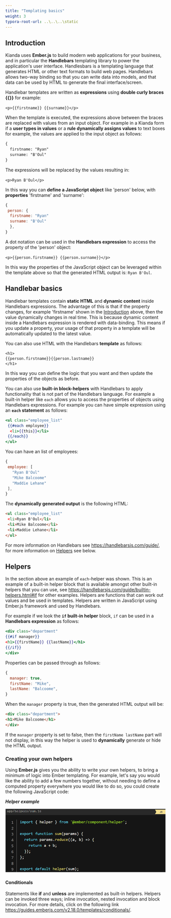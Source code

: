 ```yaml
---
title: "Templating basics"
weight: 3
typora-root-url: ..\..\..\static
---
```


## Introduction 

Kianda uses **Ember.js** to build modern web applications for your business, and in particular the **Handlebars** templating library to power the application's user interface. Handlesbars is a templating language that generates HTML or other text formats to build web pages. Handlebars allows two-way binding so that you can write data into models, and that data can be used by HTML to generate the final interface/screen. 

Handlebar templates are written as **expressions** using **double curly braces {{}}** for example:

`<p>{{firstname}} {{surname}}</p>`

When the template is executed, the expressions above between the braces are replaced with values from an input object. For example in a Kianda form if a **user types in values** or a **rule dynamically assigns values** to text boxes for example, the values are applied to the input object as follows:

```handlebars
{
  firstname: "Ryan"
  surname: "B'Oul"
}
```

The expressions will be replaced by the values resulting in:

`<p>Ryan B'Oul</p>`

In this way you can **define a JavaScript object** like 'person' below, with **properties** 'firstname' and 'surname':

```javascript
{
 person: {
  firstname: "Ryan"
  surname: "B'Oul"
  },
}
```

A dot notation can be used in the **Handlebars expression** to access the property of the 'person' object:

`<p>{{person.firstname}} {{person.surname}}</p>`

In this way the properties of the JavaScript object can be leveraged within the template above so that the generated HTML output is: `Ryan B'Oul`.



## Handlebar basics

Handlebar templates contain **static HTML** and **dynamic content** inside Handlebars expressions. The advantage of this is that if the property changes, for example 'firstname' shown in the [Introduction](#introduction) above, then the value dynamically changes in real time. This is because dynamic content inside a Handlebars expression is rendered with data-binding. This means if you update a property, your usage of that property in a template will be automatically updated to the latest value.

You can also use HTML with the Handlebars **template** as follows:

```
<h1>
{{person.firstname}}{{person.lastname}}
</h1>
```

In this way you can define the logic that you want and then update the properties of the objects as before.

You can also use **built-in block-helpers** with Handlebars to apply functionality that is not part of the Handlebars language. For example a built-in helper like `each` allows you to access the properties of objects using Handlebars expressions. For example you can have  simple expression using an **`each` statement** as follows:

```handlebars
<ul class="employee_list"
 {{#each employee}}
  <li>{{this}}</li>
 {{/each}}
</ul> 
```

You can have an list of employees:

```javascript
{
 employee: [
   "Ryan B'Oul"
   "Mike Balcoome"
   "Maddie Lehane"
 ],
}
```

The **dynamically generated output** is the following HTML:

```html
<ul class="employee_list"
 <li>Ryan B'Oul</li>
 <li>Mike Balcoome</li>
 <li>Maddie Lehane</li>
</ul> 
```

For more information on Handlebars see https://handlebarsjs.com/guide/, for more information on [Helpers](#helpers) see below.

## Helpers 

In the section above an example of `each`-helper was shown. This is an example of a built-in helper block that is available amongst other built-in helpers that you can use, see https://handlebarsjs.com/guide/builtin-helpers.html#if for other examples. Helpers are functions that can work out values and be used in templates. Helpers are written in JavaScript using Ember.js framework and used by Handlebars. 

For example if we look  the **`if` built-in helper** block,  `if` can be used in a **Handlebars expression** as follows:

```handlebars
<div class="department"
{{#if manager}}
<h1>{{firstName}} {{lastName}}</h1>
{{/if}}
</div>
```

Properties can be passed through as follows:

```javascript
{
  manager: true, 
  firstName: "Mike",
  lastName: "Balcoome",
}
```

When the `manager` property is true, then the generated HTML output will be:

```html
<div class="department">
<h1>Mike Balcoome</h1>
</div>
```

If the `manager` property is set to false, then the `firstName lastName` part will not display, in this way the helper is used to **dynamically** generate or hide the HTML output.

### Creating your own helpers ###

Using **Ember.js** gives you the ability to write your own helpers, to bring a minimum of logic into Ember templating. For example, let's say you would like the ability to add a few numbers together, without needing to define a computed property everywhere you would like to do so, you could create the following JavaScript code:

***Helper example***

![Helpers](/images/write-our-own-helpers.png)

#### Conditionals

Statements like **if** and **unless** are implemented as built-in helpers. Helpers can be invoked three ways; inline invocation, nested invocation and block invocation. For more details, click on the following link https://guides.emberjs.com/v2.18.0/templates/conditionals/.
